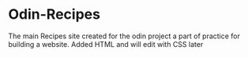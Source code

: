 # Odin-Recipes

The main Recipes site created for the odin project a part of practice for building a website.
Added HTML and will edit with CSS later